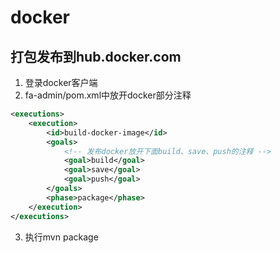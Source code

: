 # docker
## 打包发布到hub.docker.com
1. 登录docker客户端
2. fa-admin/pom.xml中放开docker部分注释
```xml
<executions>
    <execution>
        <id>build-docker-image</id>
        <goals>
            <!-- 发布docker放开下面build、save、push的注释 -->
            <goal>build</goal>
            <goal>save</goal>
            <goal>push</goal>
        </goals>
        <phase>package</phase>
    </execution>
</executions>
```
3. 执行mvn package